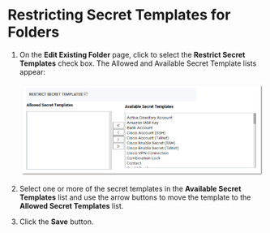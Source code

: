 [title]: # "Restricting Secret Templates for Folders"
[tags]: # "Folder"
[priority]: # "80"

# Restricting Secret Templates for Folders

1. On the **Edit Existing Folder** page, click to select the **Restrict Secret Templates** check box. The Allowed and Available Secret Template lists appear:

   ![1556825080644](images/1556825080644.png)

1. Select one or more of the secret templates in the **Available Secret Templates** list and use the arrow buttons to move the template to the **Allowed Secret Templates** list.

1. Click the **Save** button.
